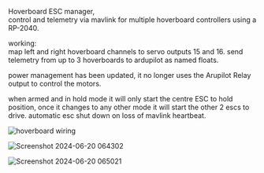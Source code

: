 Hoverboard ESC manager,    
 control and telemetry via mavlink for multiple hoverboard controllers using a RP-2040.    

working:    
map left and right hoverboard channels to servo outputs 15 and 16.
send telemetry from up to 3 hoverboards to ardupilot as named floats. 

power management has been updated, it no longer uses the Arupilot Relay output to control the motors. 

when armed and in hold mode it will only start the centre ESC to hold position, once it changes to any other mode it will start the other 2 escs to drive.
automatic esc shut down on loss of mavlink heartbeat.

![hoverboard wiring](https://github.com/user-attachments/assets/d2a09282-b905-478c-9fef-c4fea551a423)

![Screenshot 2024-06-20 064302](https://github.com/geofrancis/Hoverboard_MAVLINK_RC_Telemetry/assets/5570278/07d68d38-3a74-4209-8ff4-57d675d888be)

![Screenshot 2024-06-20 065021](https://github.com/geofrancis/Hoverboard_MAVLINK_RC_Telemetry/assets/5570278/9b51a9fd-1ee1-4779-a814-7b1789b93073)
